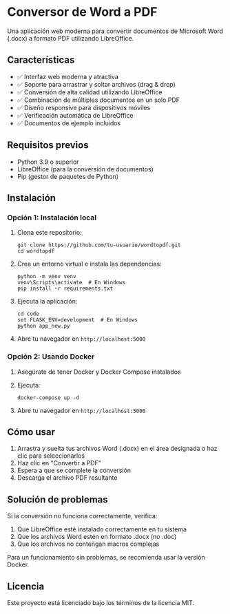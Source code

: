 # Conversor de Word a PDF

Una aplicación web moderna para convertir documentos de Microsoft Word (.docx) a formato PDF utilizando LibreOffice.

## Características

- ✅ Interfaz web moderna y atractiva
- ✅ Soporte para arrastrar y soltar archivos (drag & drop)
- ✅ Conversión de alta calidad utilizando LibreOffice
- ✅ Combinación de múltiples documentos en un solo PDF
- ✅ Diseño responsive para dispositivos móviles
- ✅ Verificación automática de LibreOffice
- ✅ Documentos de ejemplo incluidos

## Requisitos previos

- Python 3.9 o superior
- LibreOffice (para la conversión de documentos)
- Pip (gestor de paquetes de Python)

## Instalación

### Opción 1: Instalación local

1. Clona este repositorio:
   ```
   git clone https://github.com/tu-usuario/wordtopdf.git
   cd wordtopdf
   ```

2. Crea un entorno virtual e instala las dependencias:
   ```
   python -m venv venv
   venv\Scripts\activate  # En Windows
   pip install -r requirements.txt
   ```

3. Ejecuta la aplicación:
   ```
   cd code
   set FLASK_ENV=development  # En Windows
   python app_new.py
   ```

4. Abre tu navegador en `http://localhost:5000`

### Opción 2: Usando Docker

1. Asegúrate de tener Docker y Docker Compose instalados

2. Ejecuta:
   ```
   docker-compose up -d
   ```

3. Abre tu navegador en `http://localhost:5000`

## Cómo usar

1. Arrastra y suelta tus archivos Word (.docx) en el área designada o haz clic para seleccionarlos
2. Haz clic en "Convertir a PDF"
3. Espera a que se complete la conversión
4. Descarga el archivo PDF resultante

## Solución de problemas

Si la conversión no funciona correctamente, verifica:

1. Que LibreOffice esté instalado correctamente en tu sistema
2. Que los archivos Word estén en formato .docx (no .doc)
3. Que los archivos no contengan macros complejas

Para un funcionamiento sin problemas, se recomienda usar la versión Docker.

## Licencia

Este proyecto está licenciado bajo los términos de la licencia MIT.
